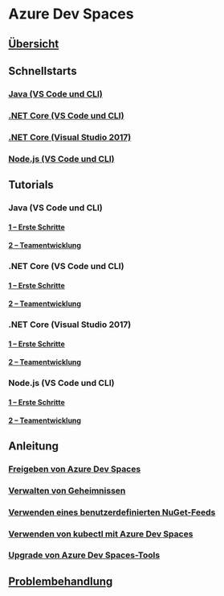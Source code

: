 # Azure Dev Spaces
## [Übersicht](azure-dev-spaces.md)

## Schnellstarts
### [Java (VS Code und CLI)](quickstart-java.md)
### [.NET Core (VS Code und CLI)](quickstart-netcore.md)
### [.NET Core (Visual Studio 2017)](quickstart-netcore-visualstudio.md)
### [Node.js (VS Code und CLI)](quickstart-nodejs.md)

## Tutorials
### Java (VS Code und CLI)
#### [1 – Erste Schritte](get-started-java.md)
#### [2 – Teamentwicklung](team-development-java.md)
### .NET Core (VS Code und CLI)
#### [1 – Erste Schritte](get-started-netcore.md)
#### [2 – Teamentwicklung](team-development-netcore.md)
### .NET Core (Visual Studio 2017)
#### [1 – Erste Schritte](get-started-netcore-visualstudio.md)
#### [2 – Teamentwicklung](team-development-netcore-visualstudio.md)
### Node.js (VS Code und CLI)
#### [1 – Erste Schritte](get-started-nodejs.md)
#### [2 – Teamentwicklung](team-development-nodejs.md)

## Anleitung
### [Freigeben von Azure Dev Spaces](how-to/share-dev-spaces.md)
### [Verwalten von Geheimnissen](how-to/manage-secrets.md)
### [Verwenden eines benutzerdefinierten NuGet-Feeds](how-to/use-custom-nuget-feed.md)
### [Verwenden von kubectl mit Azure Dev Spaces](how-to/use-kubectl-with-azure-dev-spaces.md)
### [Upgrade von Azure Dev Spaces-Tools](how-to/upgrade-tools.md)

## [Problembehandlung](troubleshooting.md)



